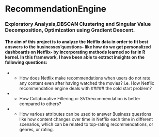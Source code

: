 # RecommendationEngine
### Exploratory Analysis,DBSCAN Clustering and Singular Value Decomposition, Optimization using Gradient Descent.


#### The aim of this project is to analyze the Netflix data in order to fit best answers to the businesses’questions- like how do we get personalized dashboards on Netflix- by incorporating methods learned so far in R kernel. In this framework, I have been able to extract insights on the following questions:

* * How does Netflix make recommendations when users do not rate any content even after having watched the movies? i.e. How Netflix recommendation engine deals with ##### the cold start problem?

* * How Collaborative Filtering or SVDrecommendation is better compared to others?

* * How various attributes can be used to answer Business questions like how content changes over time in Netflix each time in different scenarios, which can be related to top-rating recommendations, or genres, or rating.
